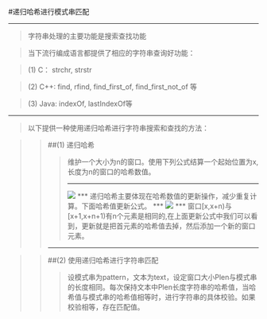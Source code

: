 #递归哈希进行模式串匹配
***
>字符串处理的主要功能是搜索查找功能

>当下流行编成语言都提供了相应的字符串查询好功能：

> (1) C： strchr, strstr

> (2) C++: find, rfind, find_first_of, find_first_not_of 等

> (3) Java: indexOf, lastIndexOf等

***
>以下提供一种使用递归哈希进行字符串搜索和查找的方法：

>>##(1) 递归哈希
>>>维护一个大小为n的窗口。使用下列公式结算一个起始位置为x,长度为n的窗口的哈希数值。
>>>***
>>><img src="http://chart.googleapis.com/chart?cht=tx&chl=h_%7Bx%7D%20%3D%20(s_%7Bx%7DB%5E%7Bn-1%7D%20%2B%20s_%7Bx-1%7DB%5E%7Bn-2%7D%2B%20...%2Bs_%7Bx%2Bn-2%7DB%5E1%2Bs_%7Bx%2Bn-1%7DB%5E0)%20mod%20P" style="border:none;" />
>>>***
>>>递归哈希主要体现在哈希数值的更新操作，减少重复计算。下面哈希值更新公式。
>>>***
>>><img src="http://www.forkosh.com/mathtex.cgi? \Large h_x+1 = [(h_x +P- (s_xB^n-1) mod P) mod P *B + s_(x+1)+(n-1)B^0] mod P">
>>>***
>>>窗口[x,x+n)与[x+1,x+n+1)有n个元素是相同的,在上面更新公式中我们可以看到，更新就是把首元素的哈希值去掉，然后添加一个新的窗口元素。
>>***

>> ##(2) 使用递归哈希进行字符串匹配
>>> 设模式串为pattern，文本为text，设定窗口大小Plen与模式串的长度相同。每次保持文本中Plen长度字符串的哈希值，当哈希值与模式串的哈希值相等时，进行字符串的具体校验。如果校验相等，存在匹配值。
    
    

    
    
